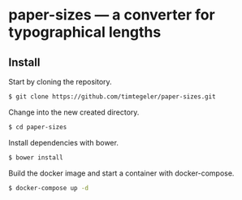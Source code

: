 # paper-sizes — a converter for typographical lengths

## Install

Start by cloning the repository.

```sh
$ git clone https://github.com/timtegeler/paper-sizes.git
```

Change into the new created directory.

```sh
$ cd paper-sizes
```

Install dependencies with bower.

```sh
$ bower install
```

Build the docker image and start a container with docker-compose.

```sh
$ docker-compose up -d
```